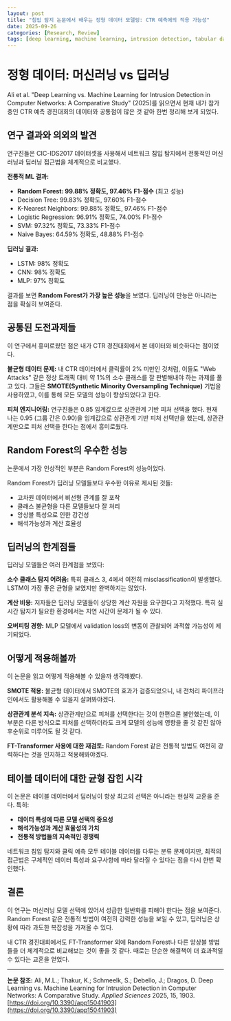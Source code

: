 ```yaml
---
layout: post
title: "침입 탐지 논문에서 배우는 정형 데이터 모델링: CTR 예측에의 적용 가능성"
date: 2025-09-26
categories: [Research, Review]
tags: [deep learning, machine learning, intrusion detection, tabular data, SMOTE, CTR, FT transformer]
---
```


# 정형 데이터: 머신러닝 vs 딥러닝

Ali et al. "Deep Learning vs. Machine Learning for Intrusion Detection in Computer Networks: A Comparative Study" (2025)를 읽으면서 현재 내가 참가 중인 CTR 예측 경진대회의 데이터와 공통점이 많은 것 같아 한번 정리해 보게 되었다. 

## 연구 결과와 의외의 발견

연구진들은 CIC-IDS2017 데이터셋을 사용해서 네트워크 침입 탐지에서 전통적인 머신러닝과 딥러닝 접근법을 체계적으로 비교했다.  

**전통적 ML 결과:**

- **Random Forest: 99.88% 정확도, 97.46% F1-점수** (최고 성능)
- Decision Tree: 99.83% 정확도, 97.60% F1-점수
- K-Nearest Neighbors: 99.88% 정확도, 97.46% F1-점수  
- Logistic Regression: 96.91% 정확도, 74.00% F1-점수
- SVM: 97.32% 정확도, 73.33% F1-점수
- Naive Bayes: 64.59% 정확도, 48.88% F1-점수

**딥러닝 결과:**

- LSTM: 98% 정확도
- CNN: 98% 정확도  
- MLP: 97% 정확도

결과를 보면 **Random Forest가 가장 높은 성능**을 보였다. 딥러닝이 만능은 아니라는 점을 확실히 보여준다.

## 공통된 도전과제들

이 연구에서 흥미로웠던 점은 내가 CTR 경진대회에서 본 데이터와 비슷하다는 점이었다.

**불균형 데이터 문제:** 내 CTR 데이터에서 클릭률이 2% 미만인 것처럼, 이들도 "Web Attacks" 같은 정상 트래픽 대비 약 1%의 소수 클래스를 잘 판별해내야 하는 과제를 풀고 있다. 그들은 **SMOTE(Synthetic Minority Oversampling Technique)** 기법을 사용하였고, 이를 통해 모든 모델의 성능이 향상되었다고 한다.

**피처 엔지니어링:** 연구진들은 0.85 임계값으로 상관관계 기반 피처 선택을 했다. 현재 나는 0.95 (그룹 간은 0.90)을 임계값으로 상관관계 기반 피처 선택만을 했는데, 상관관계만으로 피처 선택을 한다는 점에서 흥미로웠다.

## Random Forest의 우수한 성능

논문에서 가장 인상적인 부분은 Random Forest의 성능이었다.

Random Forest가 딥러닝 모델들보다 우수한 이유로 제시된 것들:

- 고차원 데이터에서 비선형 관계를 잘 포착
- 클래스 불균형을 다른 모델들보다 잘 처리
- 앙상블 특성으로 인한 강건성
- 해석가능성과 계산 효율성

## 딥러닝의 한계점들

딥러닝 모델들은 여러 한계점을 보였다:

**소수 클래스 탐지 어려움:** 특히 클래스 3, 4에서 여전히 misclassification이 발생했다. LSTM이 가장 좋은 균형을 보였지만 완벽하지는 않았다.

**계산 비용:** 저자들은 딥러닝 모델들이 상당한 계산 자원을 요구한다고 지적했다. 특히 실시간 탐지가 필요한 환경에서는 지연 시간이 문제가 될 수 있다.

**오버피팅 경향:** MLP 모델에서 validation loss의 변동이 관찰되어 과적합 가능성이 제기되었다.

## 어떻게 적용해볼까

이 논문을 읽고 어떻게 적용해볼 수 있을까 생각해봤다.

**SMOTE 적용:** 불균형 데이터에서 SMOTE의 효과가 검증되었으니, 내 전처리 파이프라인에서도 활용해볼 수 있을지 살펴봐야겠다.

**상관관계 분석 지속:** 상관관계만으로 피처를 선택한다는 것이 한편으론 불안했는데, 이 부분은 다른 방식으로 피처를 선택하더라도 크게 모델의 성능에 영향을 줄 것 같진 않아 후순위로 미루어도 될 것 같다.

**FT-Transformer 사용에 대한 재검토:** Random Forest 같은 전통적 방법도 여전히 강력하다는 것을 인지하고 적용해봐야겠다.

## 테이블 데이터에 대한 균형 잡힌 시각

이 논문은 테이블 데이터에서 딥러닝이 항상 최고의 선택은 아니라는 현실적 교훈을 준다. 특히:

- **데이터 특성에 따른 모델 선택의 중요성**
- **해석가능성과 계산 효율성의 가치**
- **전통적 방법들의 지속적인 경쟁력**

네트워크 침입 탐지와 클릭 예측 모두 테이블 데이터를 다루는 분류 문제이지만, 최적의 접근법은 구체적인 데이터 특성과 요구사항에 따라 달라질 수 있다는 점을 다시 한번 확인했다.

## 결론

이 연구는 머신러닝 모델 선택에 있어서 성급한 일반화를 피해야 한다는 점을 보여준다. Random Forest 같은 전통적 방법이 여전히 강력한 성능을 보일 수 있고, 딥러닝은 상황에 따라 과도한 복잡성을 가져올 수 있다.

내 CTR 경진대회에서도 FT-Transformer 외에 Random Forest나 다른 앙상블 방법들을 더 체계적으로 비교해보는 것이 좋을 것 같다. 때로는 단순한 해결책이 더 효과적일 수 있다는 교훈을 얻었다.

---

**논문 참조:** Ali, M.L.; Thakur, K.; Schmeelk, S.; Debello, J.; Dragos, D. Deep Learning vs. Machine Learning for Intrusion Detection in Computer Networks: A Comparative Study. *Applied Sciences* 2025, 15, 1903. [https://doi.org/10.3390/app15041903](https://doi.org/10.3390/app15041903)
